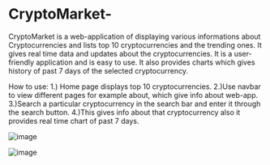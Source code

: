 # CryptoMarket-
CryptoMarket is a web-application of displaying various informations about Cryptocurrencies and lists top 10 cryptocurrencies and the trending ones.
It gives real time data and updates about the cryptocurrencies. It is a user-friendly application and is easy to use.
It also provides charts which gives history of past 7 days of the selected cryptocurrency.

How to use:
1.) Home page displays top 10 cryptocurrencies.
2.)Use navbar to view different pages for example about, which give info about web-app.
3.)Search a particular cryptocurrency in the search bar and enter it through the search button.
4.)This gives info about that cryptocurrency also it provides real time chart of past 7 days.

![image](https://github.com/user-attachments/assets/51d3c001-498b-4498-8fac-cfc1d1c46826)

![image](https://github.com/user-attachments/assets/a2ab4e46-da92-4f11-a6f3-0e86ab4673dc)
